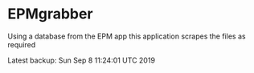 # EPMgrabber
Using a database from the EPM app this application scrapes the files as required


Latest backup: Sun Sep 8 11:24:01 UTC 2019
